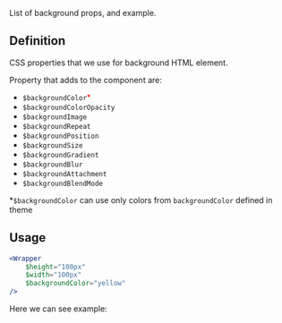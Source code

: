 List of background props, and example.

## 	Definition

CSS properties that we use for background HTML element.

Property that adds to the component are:

- `$backgroundColor`<span style="color: red">*</span>
- `$backgroundColorOpacity`
- `$backgroundImage`
- `$backgroundRepeat`
- `$backgroundPosition`
- `$backgroundSize`
- `$backgroundGradient`
- `$backgroundBlur`
- `$backgroundAttachment`
- `$backgroundBlendMode`

*`$backgroundColor` can use only colors from `backgroundColor` defined in theme

## Usage 

```jsx
<Wrapper
	$height="100px"
	$width="100px"
	$backgroundColor="yellow"
/>
```

Here we can see example:
